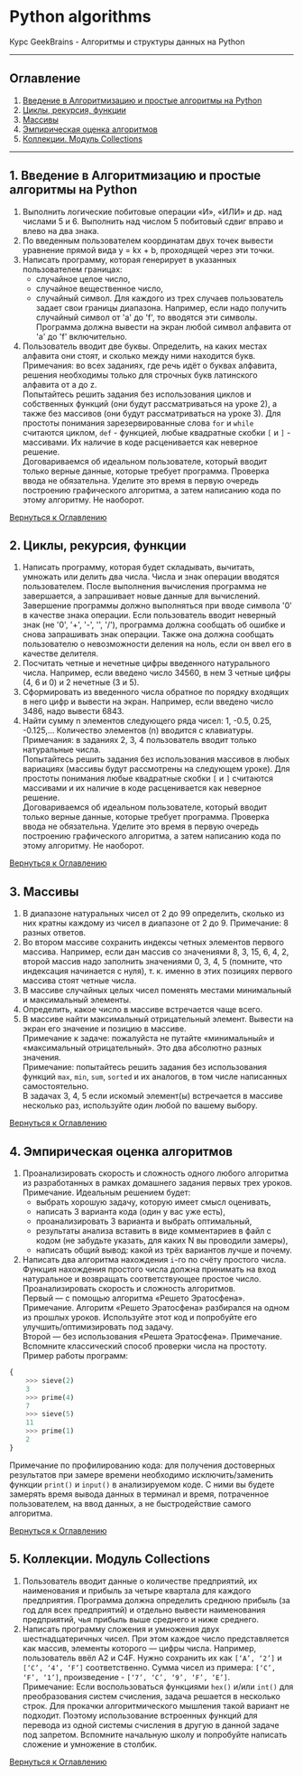 # Python algorithms
Курс GeekBrains - Алгоритмы и структуры данных на Python
___
## Оглавление

1. [Введение в Алгоритмизацию и простые алгоритмы на Python](#1-Введение-в-Алгоритмизацию-и-простые-алгоритмы-на-Python)
2. [Циклы, рекурсия, функции](#2-Циклы,-рекурсия,-функции)
3. [Массивы](#3-Массивы)
4. [Эмпирическая оценка алгоритмов](#4-Эмпирическая-оценка-алгоритмов)
5. [Коллекции. Модуль Collections](#5-Коллекции\.-Модуль-Collections)


____
## 1\. Введение в Алгоритмизацию и простые алгоритмы на Python
1. Выполнить логические побитовые операции «И», «ИЛИ» и др. над числами 5 и 6. Выполнить над числом 5 побитовый сдвиг вправо и влево на два знака.
2. По введенным пользователем координатам двух точек вывести уравнение прямой вида y = kx + b, проходящей через эти точки.
3. Написать программу, которая генерирует в указанных пользователем границах:
    - случайное целое число,
    - случайное вещественное число,
    - случайный символ.
Для каждого из трех случаев пользователь задает свои границы диапазона. Например, если надо получить случайный символ от 'a' до 'f', то вводятся эти символы. Программа должна вывести на экран любой символ алфавита от 'a' до 'f' включительно.
4. Пользователь вводит две буквы. Определить, на каких местах алфавита они стоят, и сколько между ними находится букв. <br>
Примечания: во всех заданиях, где речь идёт о буквах алфавита, решения необходимы только для строчных букв латинского алфавита от a до z. <br>
Попытайтесь решить задания без использования циклов и собственных функций (они будут рассматриваться на уроке 2), а также без массивов (они будут рассматриваться на уроке 3).
Для простоты понимания зарезервированные слова `for` и `while` считаются циклом, `def` - функцией, любые квадратные скобки `[` и `]` - массивами. Их наличие в коде расценивается как неверное решение. <br>
Договариваемся об идеальном пользователе, который вводит только верные данные, которые требует программа. Проверка ввода не обязательна. Уделите это время в первую очередь построению графического алгоритма, а затем написанию кода по этому алгоритму. Не наоборот.

[Вернуться к Оглавлению](#Оглавление)
## 2\. Циклы, рекурсия, функции
1. Написать программу, которая будет складывать, вычитать, умножать или делить два числа. Числа и знак операции вводятся пользователем. После выполнения вычисления программа не завершается, а запрашивает новые данные для вычислений. Завершение программы должно выполняться при вводе символа '0' в качестве знака операции. Если пользователь вводит неверный знак (не '0', '+', '-', '', '/'), программа должна сообщать об ошибке и снова запрашивать знак операции. Также она должна сообщать пользователю о невозможности деления на ноль, если он ввел его в качестве делителя.
2. Посчитать четные и нечетные цифры введенного натурального числа. Например, если введено число 34560, в нем 3 четные цифры (4, 6 и 0) и 2 нечетные (3 и 5).
3. Сформировать из введенного числа обратное по порядку входящих в него цифр и вывести на экран. Например, если введено число 3486, надо вывести 6843.
4. Найти сумму n элементов следующего ряда чисел: 1, -0.5, 0.25, -0.125,… Количество элементов (n) вводится с клавиатуры. <br>
Примечания: в заданиях 2, 3, 4 пользователь вводит только натуральные числа. <br>
Попытайтесь решить задания без использования массивов в любых вариациях (массивы будут рассмотрены на следующем уроке). Для простоты понимания любые квадратные скобки `[` и `]` считаются массивами и их наличие в коде расценивается как неверное решение. <br>
Договариваемся об идеальном пользователе, который вводит только верные данные, которые требует программа. Проверка ввода не обязательна. Уделите это время в первую очередь построению графического алгоритма, а затем написанию кода по этому алгоритму. Не наоборот.

[Вернуться к Оглавлению](#Оглавление)
## 3\. Массивы
1. В диапазоне натуральных чисел от 2 до 99 определить, сколько из них кратны каждому из чисел в диапазоне от 2 до 9. Примечание: 8 разных ответов.
2. Во втором массиве сохранить индексы четных элементов первого массива. Например, если дан массив со значениями 8, 3, 15, 6, 4, 2, второй массив надо заполнить значениями 0, 3, 4, 5 (помните, что индексация начинается с нуля), т. к. именно в этих позициях первого массива стоят четные числа.
3. В массиве случайных целых чисел поменять местами минимальный и максимальный элементы.
4. Определить, какое число в массиве встречается чаще всего.
5. В массиве найти максимальный отрицательный элемент. Вывести на экран его значение и позицию в массиве. <br>Примечание к задаче: пожалуйста не путайте «минимальный» и «максимальный отрицательный». Это два абсолютно разных значения. <br>
Примечание: попытайтесь решить задания без использования функций `max`, `min`, `sum`, `sorted` и их аналогов, в том числе написанных самостоятельно. <br>
В задачах 3, 4, 5 если искомый элемент(ы) встречается в массиве несколько раз, используйте один любой по вашему выбору.

[Вернуться к Оглавлению](#Оглавление)
## 4\. Эмпирическая оценка алгоритмов
1. Проанализировать скорость и сложность одного любого алгоритма из разработанных в рамках домашнего задания первых трех уроков.
Примечание. Идеальным решением будет:
    - выбрать хорошую задачу, которую имеет смысл оценивать,
    - написать 3 варианта кода (один у вас уже есть),
    - проанализировать 3 варианта и выбрать оптимальный,
    - результаты анализа вставить в виде комментариев в файл с кодом (не забудьте указать, для каких N вы проводили замеры),
    - написать общий вывод: какой из трёх вариантов лучше и почему.
2. Написать два алгоритма нахождения `i`-го по счёту простого числа. Функция нахождения простого числа должна принимать на вход натуральное и возвращать соответствующее простое число. Проанализировать скорость и сложность алгоритмов. <br>
Первый — с помощью алгоритма «Решето Эратосфена». Примечание. Алгоритм «Решето Эратосфена» разбирался на одном из прошлых уроков. Используйте этот код и попробуйте его улучшить/оптимизировать под задачу. <br>
Второй — без использования «Решета Эратосфена». Примечание. Вспомните классический способ проверки числа на простоту. <br>
Пример работы программ:
```python
{
    >>> sieve(2)
    3
    >>> prime(4)
    7
    >>> sieve(5)
    11
    >>> prime(1)
    2
}
```
Примечание по профилированию кода: для получения достоверных результатов при замере времени необходимо исключить/заменить функции `print()` и `input()` в анализируемом коде. С ними вы будете замерять время вывода данных в терминал и время, потраченное пользователем, на ввод данных, а не быстродействие самого алгоритма.

[Вернуться к Оглавлению](#Оглавление)
## 5\. Коллекции\. Модуль Collections
1. Пользователь вводит данные о количестве предприятий, их наименования и прибыль за четыре квартала для каждого предприятия. Программа должна определить среднюю прибыль (за год для всех предприятий) и отдельно вывести наименования предприятий, чья прибыль выше среднего и ниже среднего.
2. Написать программу сложения и умножения двух шестнадцатеричных чисел. При этом каждое число представляется как массив, элементы которого — цифры числа.
Например, пользователь ввёл A2 и C4F. Нужно сохранить их как `[‘A’, ‘2’]` и `[‘C’, ‘4’, ‘F’]` соответственно. Сумма чисел из примера: `[‘C’, ‘F’, ‘1’]`, произведение - `[‘7’, ‘C’, ‘9’, ‘F’, ‘E’]`. <br>
Примечание: Если воспользоваться функциями `hex()` и/или `int()` для преобразования систем счисления, задача решается в несколько строк. Для прокачки алгоритмического мышления такой вариант не подходит. Поэтому использование встроенных функций для перевода из одной системы счисления в другую в данной задаче под запретом. Вспомните начальную школу и попробуйте написать сложение и умножение в столбик.

[Вернуться к Оглавлению](#Оглавление)
